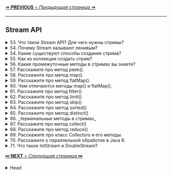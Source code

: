 [⏪ **PREVIOUS** < _Предыдущая страница_ ⏪](/_ITM_old_version_FOR_DELETE/ITM02_Core2/3_Core2_Functional_Interfaces.md)

---
## Stream API



<details>
        <summary>53.  Что такое Stream API? Для чего нужны стримы?</summary>

## Что такое Stream API? Для чего нужны стримы?

`Stream API` в **Java** – это инструмент для удобной и эффективной обработки коллекций в функциональном стиле.

🔹 **Ключевые особенности**:
* Позволяет **фильтровать**, **сортировать**, **преобразовывать** и **агрегировать** данные.
* Поддерживает **цепочки операций** за счет разделения на промежуточные 
  (_возвращают новый `Stream`_) и терминальные (_возвращают результат_).
* **Не изменяет** исходные коллекции, а создает **новые**.
* Позволяет **использовать многопоточность** (`parallelStream()`).

🎯 **Зачем нужны стримы?**
* ✅ **Упрощают работу с коллекциями** – меньше кода, выше читаемость.
* ✅ **Улучшают производительность** – ленивые вычисления, потоковая обработка.
* ✅ **Делают код декларативным** – "`что делать`", а не "`как делать`".

Стримы делают код **чистым**, **лаконичным** и **эффективным**. 🚀

```text
***** из методички *****
Интерфейс java.util.Stream представляет собой последовательность элементов, над которой можно производить различные операции.
Операции над стримами бывают или промежуточными или терминальными. Терминальные операции возвращают результат определенного типа, а промежуточные операции возвращают тот же стрим. Таким образом вы можете строить цепочки из несколько операций над одним и тем же стримом.
Его задача - упростить работу с наборами данных, в частности, упростить операции фильтрации, сортировки и другие манипуляции с данными.
```
---
</details>




<details>
        <summary>54. Почему Stream называют ленивым?</summary>

## Почему Stream называют ленивым?

`Stream` называют **ленивым**, потому что промежуточные операции (`map()`, `filter()`, `sorted()` и т. д.) 
не выполняются сразу, а **откладываются** до вызова **терминального** метода 
(`forEach()`, `collect()`, `reduce()` и т. д.). Это позволяет Java выполнять операции эффективно, обрабатывая данные только по необходимости.

```text
***** из методички *****
Методы не будут выполняться пока не будет вызван терминальный метод
```
---
</details>



<details>
        <summary>54. Какие существуют способы создания стрима?</summary>

## Какие существуют способы создания стрима?

В **Java Stream API** существует несколько способов создания **стрима**:

🔹 **Базовые способы**:
* **Пустой стрим** → `Stream.empty()`
* **Из коллекции** (`List`, `Set`) → `list.stream()`
* **Из** `Map` → `map.entrySet().stream()`
* **Из массива** → `Arrays.stream(array)`
* **Из заданных элементов** → `Stream.of("1", "2", "3")`

🔹 **Из различных источников**:
* **Из** `BufferedReader` → `reader.lines()` (_поток строк_)
* **Из файловой системы** → `Files.list(path)`, `Files.walk(path)` (_директории/файлы_)
* **Из строки** → `"text".chars()` (`IntStream` _с кодами символов_)

🔹 **Динамическое создание**:
* **Генерация** (`Supplier`) → `Stream.generate(supplier)` (`бесконечный поток`)
* **Итерация** (`UnaryOperator`) → `Stream.iterate(seed, f)` (_последовательность значений_)
* **Диапазоны** (`IntStream`, `LongStream`) → `IntStream.range(1, 10)`, `rangeClosed(1, 10)`
* **Объединение стримов** → `Stream.concat(stream1, stream2)`

**Стрим** можно получить практически **из любого источника данных**. 🚀

```text
***** из методички *****
 Пустой стрим: Stream.empty()
 Стрим из List: list.stream()
 Стрим из Map: map.entrySet().stream()
 Стрим из массива: Arrays.stream(array)
 Стрим из указанных элементов: Stream.of("1", "2", "3")
-Можно получить из BufferedReader при помощи метода lines(), который вернет поток строк из потока символов.
-Из директории на диске при помощи методов Files.list() и Files.walk()
-Можно получить из строки методом chars(), будет IntStream с символами.
-Можно порождать динамически, генерировать при помощи supplier.
-Итерированием какой-то функции
-Можно получить диапазон чисел в виде стрима range и rangeClosed
-Конкатенацией других стримов

```
---
</details>



<details>
        <summary>55. Как из коллекции создать стрим?</summary>

## Как из коллекции создать стрим?

Любая коллекция (`List`, `Set`, `Queue`) поддерживает создание стрима с помощью метода `.stream()`.

📌 Пример:
```java
Collection<String> collection = Arrays.asList("a1", "a2", "a3");
Stream<String> stream = collection.stream();
```
🔹 Дополнительно:
* Параллельный стрим → `collection.parallelStream()` (_для многопоточной обработки_)
* Из `Map` → `map.entrySet().stream()` (_так как `Map` сам по себе **не является** `Collection`_)

```text
***** из методички *****
Collection<String> collection = Arrays.asList("a1", "a2", "a3");
Stream<String> streamFromCollection = collection.stream();
```
---
</details>



<details>
        <summary>56. Какие промежуточные методы в стримах вы знаете?</summary>

## Какие промежуточные методы в стримах вы знаете?

🔹 Основные промежуточные методы:   
✔ `filter(Predicate<T>)` – **фильтрует** элементы по условию.   
✔ `map(Function<T, R>)` – **преобразует** элементы (_например_, `String → Integer`).   
✔ `flatMap(Function<T, Stream<R>>)` – **превращает** элементы в стримы и объединяет их.   
✔ `limit(long n)` – **ограничивает** поток `n` первыми элементами.   
✔ `skip(long n)` – **пропускает** `n` первых элементов.   
✔ `distinct()` – убирает **дубликаты**.   
✔ `sorted(Comparator<T>)` – **сортирует** элементы (_по умолчанию – естественная сортировка_).   
✔ `peek(Consumer<T>)` – выполняет **действие** с элементами (_например, для логирования_).   
✔ `Stream.concat(Stream s1, Stream s2)` – **объединяет** два стрима.   

⚡ **Важно**: Все эти методы не изменяют исходную коллекцию, а создают новый поток данных.

```text
***** из методички *****
filter(boolean - Predicate)
map()
flatMap()
limit(n)
skip(n)
concat(Stream s1, Stream s2)
peek(someFunction)
distinct()
sorted()
```
---
</details>



<details>
        <summary>57. Расскажите про метод peek().</summary>

## Расскажите про метод `peek()`.

`peek()` – это промежуточный метод стрима, для **отладочных действий** 
с каждым элементом **без изменения его структуры** // _но **не модифицирует** данные_.   
Иинкапсулирует `Consumer<T>`.

**Отличие от `map()`**
* `map()` → **преобразует** элемент, возвращая **новый** объект.
* `peek()` → выполняет действие и возвращает **тот же самый объект**    
(_можно изменить его внутреннее состояние, но сам объект остается тем же_).

**Когда использовать `peek()`?**
* ✔ Для **отладки** и **логирования** (_можно посмотреть, как изменяются элементы в стриме_).
* ✔ Для **побочных** эффектов (_например, изменить состояние объекта перед следующим шагом обработки_).

💡 **Важно**: `peek()` выполняется **лениво**, как и все **промежуточные** операции. 
Он сработает **только при вызове терминального метода** (_например_, `collect()`).

⚠ **Не рекомендуется** использовать `peek()` вместо `forEach()`, 
если ваша цель – просто обработка элементов без дальнейших преобразований.   

✅ Изменить элементы в потоке **возможно**, но это ❗**нарушение**❗ концепции **Stream API**, 
так как `peek()` задуман **для отладки**, а не трансформации. // Для изменений используй `map()`.

```text
***** из методички *****
Предполагается, что map() получает на вход один объект, а возвращает другой. Возможно, того же типа, но другой. peek() - это частный случай map(), который возвращает тот же самый объект, который получил на входе, возможно, с изменённым внутренним состоянием. Конечно, можно использовать для этого map(), но есть нюансы. Во-первых, peek() на одну строчку короче - не нужно писать return, Java и так знает, что нужно возвращать. Во-вторых, вы страхуетесь от ошибок - из peek() невозможно вернуть не тот объект, который пришёл на вход.
```
---
</details>



<details>
        <summary>58. Расскажите про метод map().</summary>

## Расскажите про метод `map()`.

Метод `map()` – это **промежуточный** метод, **преобразует каждый элемент** 
по заданному правилу и возвращает **новый поток** с измененными значениями.   
Инкапсулирует **внутренний итератор**, Реализован через `Spliterator` и **Pipeline API**

**Как работает?**
* Принимает **функцию-преобразователь** (`Function<T, R>`).
* Применяет её к **каждому** элементу стрима.
* Возвращает **новый стрим** с преобразованными элементами.

**Когда использовать?**
* ✔ Для **изменения формата** данных (_например, преобразование `String` в `Integer`_).
* ✔ Для **извлечения** вложенных данных из объектов (_например, получение имен из списка пользователей_).

💡 **Важно**: `map()` **не изменяет** сами объекты, а создает **новый стрим** с преобразованными значениями.   
Если требуется работать с вложенными коллекциями, вместо `map()` лучше использовать `flatMap()`.

```text
***** из методички *****
Метод map() заданным образом 
преобразует каждый элемент стрима, 
потом преобразует все объекты 
в итоговый стрим. 
```
---
</details>



<details>
        <summary>59. Расскажите про метод flatMap().</summary>

## Расскажите про метод `flatMap()`.

Метод `flatMap()` используется для **разворачивания вложенных структур** 
и объединения элементов из _подстримов_ **в один общий** поток.

**Как работает?**   
* Принимает **функцию-преобразователь**, которая для **каждого** элемента возвращает **новый** стрим.   
* Затем **объединяет** (_разворачивает_) все полученные подстримы **в один итоговый** стрим.   

**Чем отличается от `map()`?**   
* `map()` – просто **преобразует** элементы (`1:1`).   
* `flatMap()` – **разворачивает** вложенные структуры, создавая **один общий** стрим (`1:N`).   
  _`flatMap()` фактически включает в себя `map()` + `flatten()`_

**Когда использовать?**   
* ✔ Когда элементы представляют коллекции или потоки и их нужно **объединить**.   
* ✔ Когда **из одного** элемента нужно создать **несколько** в итоговом стриме.   

💡 **Важно**: flatMap() не просто заменяет элементы, а разглаживает их в один поток, устраняя вложенность.   

```java
List<List<String>> listOfLists = List.of(
    List.of("apple", "banana"), 
    List.of("cherry", "date")
);

List<String> flatList = listOfLists.stream()
        .flatMap(List::stream) // Преобразуем каждый внутренний список в поток его элементов
        .collect(Collectors.toList()); // Собираем результат в обычный список

System.out.println(flatList); // [apple, banana, cherry, date]
```
```text
***** из методички *****
flatMap возвращает по стриму для каждого объекта в первоначальном стриме, а затем результирующие потоки объединяются в исходный стрим. (Похоже на map, но может создавать из одного элемента несколько)
```
---
</details>



<details>
        <summary>60. Чем отличаются методы map() и flatMap().</summary>

## Чем отличаются методы `map()` и `flatMap()`.

| Метод     | Описание                                                        | Возвращаемый результат                  |
|-----------|-----------------------------------------------------------------|-----------------------------------------|
| `map()`   | Преобразует каждый элемент **в один новый** объект.                 | Один элемент → один элемент (`1:1`).      |
| `flatMap()`| Преобразует каждый элемент **в поток объектов** и затем **объединяет все потоки** в один. | Один элемент → несколько элементов (`1:N`). |

 **Ключевые отличия:**   
✅ `map()` → используется для простых преобразований (например, String → Integer).  
✅ `flatMap()` → используется для работы с вложенными структурами (например, списки внутри списка).   

💡 **Простыми словами**:   
`map()` просто **меняет** элементы, а   
`flatMap()` разглаживает вложенные структуры **в один общий** поток.

```text
***** из методички *****
map для каждого объекта в стриме возвращает по 1 объекту, потом преобразует все объекты в итоговый стрим. flatMap возвращает по стриму для каждого объекта в первоначальном стриме, а затем результирующие потоки объединяются в исходный стрим.
```
---
</details>



<details>
        <summary>61. Расскажите про метод filter()</summary>

## Расскажите про метод `filter()`

Метод `filter()` используется для **фильтрации элементов** в потоке по заданному **условию**.

**Как работает?**   
* Принимает **предикат** (`Predicate<T>`) – функцию, которая проверяет элементы на `true` или `false`.
* Оставляет в стриме только те элементы, которые **прошли** проверку (`true`).
* Возвращает **новый** стрим с **отфильтрованными** элементами.

**Когда использовать?**   
* ✔ **Фильтрация данных** (_например, оставить только четные числа_).
* ✔ **Удаление** ненужных элементов (_например, исключить `null` или пустые строки_).

💡 **Важно**: `filter()` **не изменяет** сами элементы, а просто **отбирает** нужные.

```text
***** из методички *****
фильтрует стрим, возвращая только те элементы, что проходят по условию (Predicate)
Проверяет значение на “true” и “false”
```
---
</details>



<details>
        <summary>62. Расскажите про метод limit()</summary>

## Расскажите про метод `limit()`

Метод `limit(n)` используется для **ограничения количества элементов** в стриме.

**Как работает?**
* Возвращает **новый поток**, содержащий **не более** `n` элементов из исходного стрима.
* Если в потоке **меньше** `n` элементов, вернет **все доступные**.
* Остальные элементы **отбрасываются**.

**Когда использовать?**
* ✔ Для получения **первых** `n` элементов из потока.
* ✔ Для **оптимизации обработки данных** (_например, при работе с большими коллекциями_).

💡 Важно: `limit(n)` работает **лениво** и **останавливает** обработку 
после получения `n` элементов, что **повышает эффективность**.

```text
***** из методички *****
 limit(n) - возвращает новый поток, ограниченный n-результатами
```
---
</details>



<details>
        <summary>63. Расскажите про метод skip()</summary>

## Расскажите про метод `skip()`

Метод `skip(n)` используется для **пропуска первых** `n` элементов в потоке.

**Как работает?**
* Возвращает **новый поток**, **исключая первые** `n` элементов.
* Если в потоке **меньше** `n` элементов, вернется **пустой стрим**.

**Когда использовать?**
* ✔ Для **пропуска первых** `n` элементов (_например, при **постраничной** обработке данных – **пагинации**_).
* ✔ Для **отбрасывания заголовков** или **ненужных данных** в потоке.

💡 **Важно**: `skip(n)` **ленивый**, т.е. **не обрабатывает ненужные** элементы, 
а **сразу исключает** их, что **повышает производительность**.

```text
***** из методички *****
 skip(n) - возвращает новый поток, пропуская первые n элементов
```
---
</details>



<details>
        <summary>64. Расскажите про метод sorted()</summary>

##  Расскажите про метод `sorted()`

Метод `sorted()` используется для **сортировки** элементов в потоке.

**Как работает?**   
* `sorted()` → сортирует элементы естественным порядком (`Comparable`).
* `sorted(Comparator<T>)` → сортирует по заданному **компаратору**.

**Когда использовать?**
* ✔ Для **сортировки** чисел, строк и объектов.
* ✔ Для **кастомной сортировки** по нескольким критериям (_например, сортировка списка по длине строки_).

💡 **Важно**: `sorted()` **создает новый** поток, а **не изменяет исходный**. 
При работе с большими данными может быть затратным по ресурсам.

```text
***** из методички *****
 sorted() - возвращает отсортированный поток
```
---
</details>



<details>
        <summary>65. Расскажите про метод distinct()</summary>

## Расскажите про метод `distinct()`

Метод `distinct()` используется для **удаления дубликатов** в потоке.

**Как работает?**
* Возвращает **новый** поток, в котором **каждый элемент уникален**.
* **Сравнение** элементов выполняется с помощью `equals()`.
* Оставляет **первое** встреченное уникальное значение (по `equals()`).
* Использует `LinkedHashSet` под капотом, (_**сохраняет порядок**, отфильтровывает повторяющиеся_).
* Если поток **параллельный**, порядок может быть **непредсказуемым**.

**Когда использовать?**
* ✔ Для **удаления повторяющихся элементов** в потоке.
* ✔ При **обработке списков с возможными дубликатами**.

💡 **Важно**: `distinct()` требует, чтобы элементы **корректно реализовывали** 
`equals()` и `hashCode()`, иначе дубликаты могут не удалиться.

```text
***** из методички ***** 
 distinct() - возвращает поток 
 равнозначный исходному, но без дубликатов
```
---
</details>



<details>
        <summary>66. _терминальные методы в стримах_</summary>

## Какие терминальные методы в стримах вы знаете?

**🔹 Основные терминальные методы:**

**📌 Обход элементов:**
* `forEach(Consumer)` – выполняет действие **для каждого** элемента.
* `forEachOrdered(Consumer)` – то же, но **сохраняет порядок** обработки.

**📌 Агрегатные операции:**
* `count()` – **количество** элементов в стриме.
* `max(Comparator)` / `min(Comparator)` – находят **максимум**/**минимум** (_возвращают_ `Optional`).

**📌 Поиск элементов:**
* `findAny()` – возвращает **случайный** элемент (`Optional`).
* `findFirst()` – возвращает **первый** элемент (`Optional`).

**📌 Проверка условий:**
* `anyMatch(Predicate)` – есть **хотя бы одно** совпадение? (`boolean`).
* `allMatch(Predicate)` – **все элементы** удовлетворяют условию? (`boolean`).
* `noneMatch(Predicate)` – **ни один** элемент не удовлетворяет? (`boolean`).

**📌 Сборка данных:**
* `collect(Collector)` – **собирает** элементы в **коллекцию**, **строку** или другую структуру.
* `reduce(BinaryOperator)` – сводит поток **к одному значению**, применяя бинарную операцию.
* `toArray()` – преобразует **в массив**.

**⚠️ Особенности:**
* ✅ Терминальный метод **завершает поток** – после него стрим становится **недоступным**.
* ✅ Методы поиска (`findFirst`, `findAny`, `max`, `min`) возвращают `Optional`, чтобы избежать `null`.

🔥 **Stream API** в **Java** – мощный инструмент для работы с данными! 🚀

```text
***** из методички *****
-forEach – принимает consumer, 
    которому будут выведены элементы стрима. 
-forEachOrdered – как и forEach, 
    но гарантирует порядок. 
-count() - подсчет всех значений
-max() - возвращает максимальный элемент
-min() - возвращает минимальный элемент
-findAny() - находится вхождение – 
    сразу возвращает результат
-anyMatch() проверяет на наличие совпадения
-allMatch() – возвращает boolean
-noneMatch() – возвращает boolean 
-findFirst – возвращает первый элемент 
    из стрима, возвращается OptionalInt
-collect – собирает элементы в новое хранилище
-reduce – результат применения бинарного 
    оператора к каждой паре элементов стрима, 
    пока не останется один элемент.
-toArray  - возвращет массив

Терминальный метод можно вызвать только один раз.
Все оконечные методы возвращают Optional - оболочка ответа
(этот специальный тип ввели чтобы не возвращать null)
```
---
</details>



<details>
        <summary>67. Расскажите про метод collect()</summary>

## Расскажите про метод `collect()`

`collect(Collector<T, A, R>)` – **терминальный** метод, который **преобразует** элементы стрима 
в удобную форму: **коллекцию**, **строку**, число и т. д.

**🔹 Что делает `collect()`?**   
📌 **Группирует**, **фильтрует**, **преобразует** данные.   
📌 Позволяет **собирать элементы** в коллекции (`List`, `Set`, `Map`).   
📌 **Объединяет элементы** в строку.   
📌 **Суммирует**, считает **среднее**, **объединяет** объекты.   

**🔹 Основные Collectors:**   
✅ `toList()` / `toSet()` / `toMap()` – сбор в коллекции.   
✅ `joining(delimiter)` – объединение элементов в строку.   
✅ `counting()` – подсчет элементов.   
✅ `summarizingInt`/`Double`/`Long()` – вычисление статистики.   
✅ `groupingBy(Function)` – группировка по критерию (ключ – значение).   
✅ `partitioningBy(Predicate)` – разделение на две группы по условию.   

⚡ `collect()` – универсальный инструмент для обработки данных в Java! 🚀

```java
List<String> list = Stream.of("a", "b", "c").collect(Collectors.toList());
```

```text
***** из методички *****
Stream.collect () является одним из терминальных методов. Это позволяет выполнять изменяемые операции свертывания (переупаковка элементов в некоторые структуры данных и применение некоторой дополнительной логики, объединение их и т. Д.)
Преобразует стрим в коллекцию
```
---
</details>



<details>
        <summary>68. Расскажите про метод reduce()</summary>

## Расскажите про метод `reduce()`

`reduce()` – **терминальный** метод, выполняющий агрегирование элементов стрима 
и возвращающий **единый** результат.

**🔹 Что делает `reduce()`?**   
📌 **Объединяет** элементы с помощью **бинарной функции**.   
📌 Позволяет выполнять операции **сложения**, **умножения**, **поиска максимума/минимума** и другие.   
📌 Работает **без промежуточных коллекций**, сразу сворачивая поток в одно значение.   

**🔹 Три варианта `reduce()`:**   
✅ `reduce(BinaryOperator<T> accumulator)` – сворачивает элементы без начального значения (_возвращает_ `Optional<T>`).   
✅ `reduce(T identity, BinaryOperator<T> accumulator)` – использует начальное значение, возвращает `T`.   
✅ `reduce(U identity, BiFunction<U, T, U> accumulator, BinaryOperator<U> combiner)` – 
используется для параллельных потоков (_разделение и объединение_).   

⚡ `reduce()` – мощный инструмент для вычислений и обработки данных в **Java**! 🚀

---

🔹 Пример 1: Сумма всех чисел
```java
List<Integer> numbers = Arrays.asList(1, 2, 3, 4, 5);

int sum = numbers.stream()
        .reduce(0, (a, b) -> a + b); // Начальное значение 0

System.out.println(sum); // Вывод: 15
```
✅ Используется начальное значение (`0`), поэтому возвращается `int`.

---
🔹 Пример 2: Нахождение максимального значения
```java
List<Integer> numbers = Arrays.asList(3, 7, 2, 8, 5);

Optional<Integer> max = numbers.stream()
                               .reduce(Integer::max);

max.ifPresent(System.out::println); // Вывод: 8
```
✅ Без начального значения, результат в `Optional<Integer>`, чтобы избежать `null`.

---
🔹 Пример 3: Конкатенация строк
```java
List<String> words = Arrays.asList("Java", "Stream", "API");

String result = words.stream()
                     .reduce("", (a, b) -> a + " " + b);

System.out.println(result.trim()); // Вывод: "Java Stream API"
```
✅ Используется строка `""` как начальное значение.

---
🔹 Пример 4: Произведение чисел (для параллельного стрима)
```java
List<Integer> numbers = Arrays.asList(2, 3, 4);

int product = numbers.parallelStream()
                     .reduce(1, (a, b) -> a * b, (a, b) -> a * b);

System.out.println(product); // Вывод: 24
```
✅ Третий параметр combiner нужен для параллельных вычислений.

---
🔹 Пример 5: Поиск максимального значения (для параллельного стрима)
```java
List<Integer> numbers = Arrays.asList(3, 7, 2, 8, 5);

Optional<Integer> max = numbers.parallelStream()
                               .reduce(Integer::max);

max.ifPresent(System.out::println); // Вывод: 8
```
✅ Без начального значения, результат в Optional<Integer>, чтобы избежать null.

---

```text
***** из методички *****
позволяет выполнять агрегатные функции и возвращать один результат.
-
Результат применения бинарного оператора к каждой паре элементов стрима, пока не останется один элемент.
Позволяет выполнять агрегатные функции на всей коллекцией и возвращать один результат
```
---
</details>



<details>
        <summary>69. Расскажите про класс Collectors и его методы.</summary>

## Расскажите про класс `Collectors` и его методы.

📌 `Collectors` – это утилитарный класс, предоставляющий готовые методы 
для сбора элементов стрима в **коллекции**, **строки**, **группировки** и **агрегации** данных.   
Используется вместе с `.collect()`.

**🔹 Основные методы `Collectors`**   
✔ `toList()` → **Собирает** элементы в `List<T>`   
✔ `toSet()` → **Собирает** элементы в `Set<T>`   
✔ `toMap(k, v)` → **Преобразует** в `Map<K, V>`   
✔ `joining()` → **Объединяет** строки (`String`)   
✔ `counting()` → **Считает** количество элементов   
✔ `summingInt()`, `summingDouble()` → **Сумма** чисел   
✔ `averagingInt()`, `averagingDouble()` → **Среднее** значение   
✔ `groupingBy()` → **Группировка** по ключу (`Map<K, List<V>>`)   
✔ `partitioningBy()` → **Разделение** по предикату (`Map<Boolean, List<T>>`)   
✔ `collectingAndThen()` → **Преобразует** результат сбора   

---
**Примеры:**

```java
List<String> words = List.of("apple", "banana", "cherry", "date");
System.out.println(words.stream().collect(Collectors.groupingBy(String::length))); // Группируем слова по длине и выводим результат
```

```java
List<String> names = List.of("Alice", "Bob", "Charlie");
System.out.println(names.stream().collect(Collectors.joining(", "))); // Объединяем имена через ", " и печатаем
```

---

```text
***** из методички *****
Нужен для того, чтобы упаковывать стримы в коллекции:
toList() - преобразует поток в список — List<T>
toSet() - преобразует поток в список — Set<T>
toMap() - преобразует поток в список — Map<K, V>
Используются в методе collect().
```
---
</details>



<details>
        <summary>70. Расскажите о параллельной обработке в Java 8.</summary>

## Расскажите о параллельной обработке в `Java 8`.

📌 **Параллельные стримы** позволяют автоматически разделять обработку данных 
между **несколькими** потоками, используя **Fork/Join Framework** под капотом.

**🔹 Основные методы**
* ✔ `parallel()` → Преобразует обычный `Stream` в **параллельный**
* ✔ `sequential()` → Обратно превращает поток в **последовательный**
* ✔ `parallelStream()` → Создаёт **сразу параллельный стрим** из коллекции

💡 **Важно**: Если система **однопоточная**, параллельная обработка будет выполняться **как последовательная**.

🚀 Используется для **ускорения вычислений** при работе с **большими** объемами данных.

---
**Примеры:**

```java
IntStream.range(1, 10)
    .parallel()  // Включаем параллельную обработку
    .forEach(System.out::println);
```
```java
IntStream.range(1, 10)
    .parallel()
    .forEachOrdered(System.out::println); // Если нужен упорядоченный вывод
```

```text
***** из методички *****
Чтобы сделать обычный последовательный поток параллельным, 
надо вызвать у объекта Stream метод parallel(внутри потока). 
А обратный метод - sequential(). 

Кроме того, можно также использовать блокирующий метод 
parallelStream() интерфейса Collection для создания 
параллельного потока из коллекции. 
В то же время если рабочая машина не является многоядерной, 
то поток будет выполняться как последовательный.

Работает на фреймворке fork/join(под капотом).
Кроме того, можно также использовать метод parallelStream() 
(над стримами потока) интерфейса Collection для создания 
параллельного потока из коллекции. - сразу создается 
параллельнй стрим.
```
---
</details>



<details>
        <summary>71. Что такое IntStream и DoubleStream?</summary>

## Что такое `IntStream` и `DoubleStream`?

📌 **Специализированные стримы** для примитивов (`int`, `long`, `double`), 
так как **дженерики не поддерживают примитивные типы**.

🚀 Работают **быстрее** по сравнению со стримами обёрток (`Stream<Integer>`, `Stream<Double>`), 
избегая автоупаковки (_autoboxing_).

**🔹 Основные методы**   
* ✔ `sum()` → **сумма** всех элементов   
* ✔ `average()` → **среднее** значение (`OptionalDouble`)   
* ✔ `mapToObj()` → преобразует **примитивы** в **объекты**   

Используются для эффективной работы с числовыми данными в потоках.

---

```java
System.out.println(IntStream.range(1, 5).sum()); // Суммируем числа от 1 до 4 (не включая 5)
```

```java
System.out.println(DoubleStream.of(1.5, 2.5, 3.5).average().orElse(0)); // Находим среднее среди 1.5, 2.5, 3.5, если пусто — 0
```

```text
***** из методички *****
В Java 8 создание Stream-ов примитивов 
напрямую невозможно, из-за дженериков. 

Но разработчики сделали 3 Stream-а примитивов : 
IntStream, LongStream, DoubleStream. 

Работает быстрее, чем стрим с классами-обертками.

Поддерживают дополнительные терминальный методы 
sum(), average(), mapToObj()
```
---
</details>


[⏭️ **NEXT** > _Следующая страница_ ⏭️](/_ITM_old_version_FOR_DELETE/ITM02_Core2/5_Core2_Java8.md)



<details>
        <summary>Head</summary>

```text
***** из методички *****
```
---
</details>

